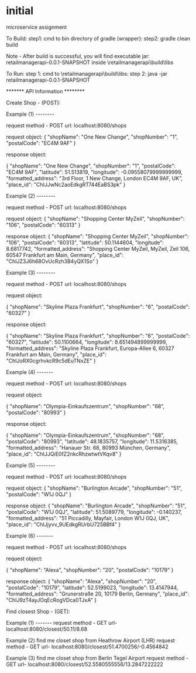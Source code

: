 # initial
microservice assignment



To Build:
step1: cmd to bin directory of gradle (wrapper):
step2: gradle clean build

Note - After build is successful, you will find executable jar: retailmanagerapi-0.0.1-SNAPSHOT
inside \retailmanagerapi\build\libs

To Run:
step 1: cmd to \retailmanagerapi\build\libs:
step 2: java -jar retailmanagerapi-0.0.1-SNAPSHOT

******* API Information ********

Create Shop - (POST):

Example (1)  --------

request method - POST
url: localhost:8080/shops

request object:
{
  "shopName": "One New Change",
  "shopNumber": "1",
  "postalCode": "EC4M 9AF"
}

response object:

{
  "shopName": "One New Change",
  "shopNumber": "1",
  "postalCode": "EC4M 9AF",
  "latitude": 51.513819,
  "longitude": -0.09558079999999999,
  "formatted_address": "3rd Floor, 1 New Change, London EC4M 9AF, UK",
  "place_id": "ChIJJwNc2aoEdkgRT744EaBS3pk"
}

Example (2)  --------

request method - POST
url: localhost:8080/shops

request object:
{
  "shopName": "Shopping Center MyZeil",
  "shopNumber": "106",
  "postalCode": "60313"
}

response object:
{
  "shopName": "Shopping Center MyZeil",
  "shopNumber": "106",
  "postalCode": "60313",
  "latitude": 50.1144604,
  "longitude": 8.6817742,
  "formatted_address": "Shopping Center MyZeil, MyZeil, Zeil 106, 60547 Frankfurt am Main, Germany",
  "place_id": "ChIJZ3J6h68OvUcRzh3B4yQX1So"
}

Example (3)  --------

request method - POST
url: localhost:8080/shops

request object:

{
  "shopName": "Skyline Plaza Frankfurt",
  "shopNumber": "6",
  "postalCode": "60327"
}

response object:

{
  "shopName": "Skyline Plaza Frankfurt",
  "shopNumber": "6",
  "postalCode": "60327",
  "latitude": 50.1100664,
  "longitude": 8.651494899999999,
  "formatted_address": "Skyline Plaza Frankfurt, Europa-Allee 6, 60327 Frankfurt am Main, Germany",
  "place_id": "ChIJoRX0cgrhvkcR9c5dEuTNxZE"
}

Example (4)  -------

request method - POST
url: localhost:8080/shops

request object:

{
  "shopName": "Olympia-Einkaufszentrum",
  "shopNumber": "68",
  "postalCode": "80993"
}

response object:

{
  "shopName": "Olympia-Einkaufszentrum",
  "shopNumber": "68",
  "postalCode": "80993",
  "latitude": 48.1835757,
  "longitude": 11.5316385,
  "formatted_address": "Hanauer Str. 68, 80993 München, Germany",
  "place_id": "ChIJJQiE0fZ2nkcRhzwtwtVKqv8"
}

Example (5)  --------

request method - POST
url: localhost:8080/shops

request object:
{
  "shopName": "Burlington Arcade",
  "shopNumber": "51",
  "postalCode": "W1J 0QJ"
}

response object:
{
  "shopName": "Burlington Arcade",
  "shopNumber": "51",
  "postalCode": "W1J 0QJ",
  "latitude": 51.5089779,
  "longitude": -0.140237,
  "formatted_address": "51 Piccadilly, Mayfair, London W1J 0QJ, UK",
  "place_id": "ChIJjyvv_9UEdkgRUrbU725BBf4"
}

Example (6)  -------

request method - POST
url: localhost:8080/shops

request object:

{
  "shopName": "Alexa",
  "shopNumber": "20",
  "postalCode": "10179"
}

response object:
{
  "shopName": "Alexa",
  "shopNumber": "20",
  "postalCode": "10179",
  "latitude": 52.5199023,
  "longitude": 13.4147944,
  "formatted_address": "Grunerstraße 20, 10179 Berlin, Germany",
  "place_id": "ChIJ9zT4ayJOqEcRogVDca0TJxA"
}




Find closest Shop - (GET):


Example (1)  -------
request method - GET
url-             localhost:8080/closest/50.11/8.68

Example (2)  find me closet shop from Heathrow Airport (LHR)
request method - GET
url-             localhost:8080/closest/51.4700256/-0.4564842

Example (3)  find me closet shop from Berlin Tegel Airport
request method - GET
url-             localhost:8080/closest/52.5580555556/13.2847222222
